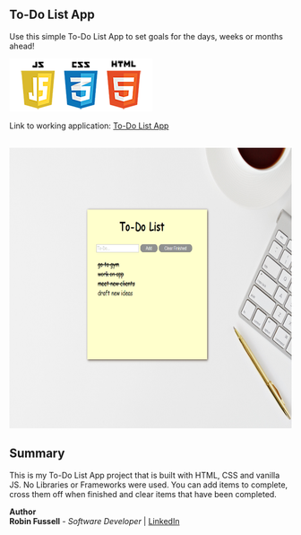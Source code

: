  ## To-Do List App

 Use this simple To-Do List App to set goals for the days, weeks or months ahead!

  <img src="images/frontend2.png"   title="HTML5 Powered">

 Link to working application:     [To-Do List App](https://rfussell17.github.io/To-Do/)

<br>
<img src="images/last.png" height= 500  title="HTML5 Powered">

 

##  Summary
 This is my To-Do List App project that is built with HTML, CSS and vanilla JS. No Libraries or Frameworks were used. You can add items to complete, cross them off when finished and clear items that have been completed.


**Author**
<br>
**Robin Fussell** _- Software Developer_ | [LinkedIn](https://www.linkedin.com/in/robin-fussell17/)
